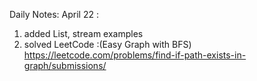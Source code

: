 Daily Notes: 
April 22 : 
1. added List, stream examples
2. solved LeetCode :(Easy Graph with BFS)
    https://leetcode.com/problems/find-if-path-exists-in-graph/submissions/